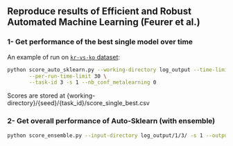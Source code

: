 ## Reproduce results of Efficient and Robust Automated Machine Learning (Feurer et al.)

### 1- Get performance of the best single model over time
An example of run on [`kr-vs-kp` dataset](https://www.openml.org/t/3):

```bash
python score_auto_sklearn.py --working-directory log_output --time-limit 100 \
       --per-run-time-limit 30 \
       --task-id 3 -s 1 --nb_conf_metalearning 0
```
Scores are stored at {working-directory}/{seed}/{task_id}/score_single_best.csv


### 2- Get overall performance of Auto-Sklearn (with ensemble)
```bash
python score_ensemble.py --input-directory log_output/1/3/ -s 1 --output-file scores_ens.txt
```
